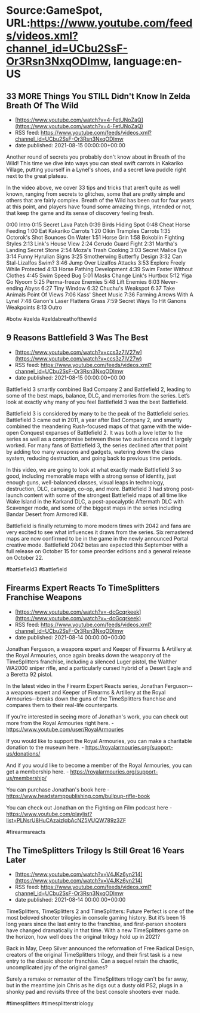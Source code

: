 # Source:GameSpot, URL:https://www.youtube.com/feeds/videos.xml?channel_id=UCbu2SsF-Or3Rsn3NxqODImw, language:en-US

## 33 MORE Things You STILL Didn't Know In Zelda Breath Of The Wild
 - [https://www.youtube.com/watch?v=4-FetUNoZaQ](https://www.youtube.com/watch?v=4-FetUNoZaQ)
 - RSS feed: https://www.youtube.com/feeds/videos.xml?channel_id=UCbu2SsF-Or3Rsn3NxqODImw
 - date published: 2021-08-15 00:00:00+00:00

Another round of secrets you probably don't know about in Breath of the Wild! This time we dive into ways you can steal swift carrots in Kakariko Village, putting yourself in a Lynel's shoes, and a secret lava puddle right next to the great plateau.

In the video above, we cover 33 tips and tricks that aren’t quite as well known, ranging from secrets to glitches, some that are pretty simple and others that are fairly complex. Breath of the Wild has been out for four years at this point, and players have found some amazing things, intended or not, that keep the game and its sense of discovery feeling fresh.

0:00 Intro
0:15 Secret Lava Patch
0:39 Birds Hiding Spot
0:48 Cheat Horse Feeding
1:00 Eat Kakariko Carrots
1:20 Olkin Tramples Carrots
1:35 Octorok's Shot Bounces On Water
1:51 Horse Grin
1:58 Bokoblin Fighting Styles
2:13 Link's House View
2:24 Gerudo Guard Fight
2:31 Martha's Landing Secret Stone
2:54 Moza's Trash Cooking
3:03 Secret Malice Eye
3:14 Funny Hyrulian Signs
3:25 Smotherwing Butterfly Design
3:32 Can Stal-Lizalfos Swim?
3:46 Jump Over Lizalfos Attacks
3:53 Explore Freely While Protected
4:13 Horse Pathing Development
4:39 Swim Faster Without Clothes
4:45 Swim Speed Bug
5:01 Masks Change Link's Hurtbox
5:12 Yiga Go Nyoom
5:25 Perma-freeze Enemies
5:48 Lift Enemies
6:03 Never-ending Abyss
6:27 Tiny Window
6:32 Chuchu's Weakspot
6:37 Take Animals Point Of Views
7:06 Kass' Sheet Music
7:36 Farming Arrows With A Lynel
7:48 Ganon's Laser Flattens Grass
7:59 Secret Ways To Hit Ganons Weakpoints
8:13 Outro

#botw #zelda #zeldabreathofthewild

## 9 Reasons Battlefield 3 Was The Best
 - [https://www.youtube.com/watch?v=ccs3z7IV27w](https://www.youtube.com/watch?v=ccs3z7IV27w)
 - RSS feed: https://www.youtube.com/feeds/videos.xml?channel_id=UCbu2SsF-Or3Rsn3NxqODImw
 - date published: 2021-08-15 00:00:00+00:00

Battlefield 3 smartly combined Bad Company 2 and Battlefield 2, leading to some of the best maps, balance, DLC, and memories from the series. Let’s look at exactly why many of you feel Battlefield 3 was the best Battlefield.

Battlefield 3 is considered by many to be the peak of the Battlefield series. Battlefield 3 came out in 2011, a year after Bad Company 2, and smartly combined the meandering Rush-focused maps of that game with the wide-open Conquest expanses of Battlefield 2. It was both a love letter to the series as well as a compromise between these two audiences and it largely worked. For many fans of Battlefield 3, the series declined after that point by adding too many weapons and gadgets, watering down the class system, reducing destruction, and going back to previous time periods. 

In this video, we are going to look at what exactly made Battlefield 3 so good, including memorable maps with a strong sense of identity, just enough guns, well-balanced classes, visual leaps in technology, destruction, DLC, campaign, co-op, and more. Battlefield 3 had strong post-launch content with some of the strongest Battlefield maps of all time like Wake Island in the Karkand DLC, a post-apocalyptic Aftermath DLC with Scavenger mode, and some of the biggest maps in the series including Bandar Desert from Armored Kill. 

Battlefield is finally returning to more modern times with 2042 and fans are very excited to see what influences it draws from the series. Six remastered maps are now confirmed to be in the game in the newly announced Portal creative mode. Battlefield 2042 betas are expected this September with a full release on October 15 for some preorder editions and a general release on October 22.

#battlefield3 #battlefield

## Firearms Expert Reacts To TimeSplitters Franchise Weapons
 - [https://www.youtube.com/watch?v=-dcGcqrkeek](https://www.youtube.com/watch?v=-dcGcqrkeek)
 - RSS feed: https://www.youtube.com/feeds/videos.xml?channel_id=UCbu2SsF-Or3Rsn3NxqODImw
 - date published: 2021-08-14 00:00:00+00:00

Jonathan Ferguson, a weapons expert and Keeper of Firearms & Artillery at the Royal Armouries, once again breaks down the weaponry of the TimeSplitters franchise, including a silenced Luger pistol, the Walther WA2000 sniper rifle, and a particularly cursed hybrid of a Desert Eagle and a Beretta 92 pistol.

In the latest video in the Firearm Expert Reacts series, Jonathan Ferguson--a weapons expert and Keeper of Firearms & Artillery at the Royal Armouries--breaks down the guns of the TimeSplitters franchise and compares them to their real-life counterparts.

If you're interested in seeing more of Jonathan's work, you can check out more from the Royal Armouries right here. - https://www.youtube.com/user/RoyalArmouries

If you would like to support the Royal Armouries, you can make a charitable donation to the museum here. - https://royalarmouries.org/support-us/donations/

And if you would like to become a member of the Royal Armouries, you can get a membership here. - https://royalarmouries.org/support-us/membership/

You can purchase Jonathan's book here - https://www.headstamppublishing.com/bullpup-rifle-book

You can check out Jonathan on the Fighting on Film podcast here - https://www.youtube.com/playlist?list=PLNsrU8HuCAzaizIqbAcNZ5VUQW789z3ZF

#firearmsreacts

## The TimeSplitters Trilogy Is Still Great 16 Years Later
 - [https://www.youtube.com/watch?v=V4JKz6yn214](https://www.youtube.com/watch?v=V4JKz6yn214)
 - RSS feed: https://www.youtube.com/feeds/videos.xml?channel_id=UCbu2SsF-Or3Rsn3NxqODImw
 - date published: 2021-08-14 00:00:00+00:00

TimeSplitters, TimeSplitters 2 and TimeSplitters: Future Perfect is one of the most beloved shooter trilogies in console gaming history. But it’s been 16 long years since the last entry to the franchise, and first-person shooters have changed dramatically in that time. With a new TimeSplitters game on the horizon, how well does the original trilogy hold up in 2021?

Back in May, Deep Silver announced the reformation of Free Radical Design, creators of the original TimeSplitters trilogy, and their first task is a new entry to the classic shooter franchise. Can a sequel retain the chaotic, uncomplicated joy of the original games?

Surely a remake or remaster of the TimeSplitters trilogy can't be far away, but in the meantime join Chris as he digs out a dusty old PS2, plugs in a shonky pad and revisits three of the best console shooters ever made.

#timesplitters #timesplitterstriology

